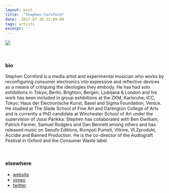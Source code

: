 ```yaml
---
layout: post
title:  "Stephen Cornford"
date:  2017-07-30 12:00:00
tags: artists
excerpt: ''
---
```


![]({{site.url}}/assets/cornford_artist_photo_4webv2.jpg)


<br/>


### bio
Stephen Cornford is a media artist and experimental musician who works by reconfiguring consumer electronics into expressive and reflective devices as a means of critiquing the ideologies they embody. He has had solo exhibitions in Tokyo, Berlin, Brighton, Bergen, Ljubljana & London and his work has been included in group exhibitions at the ZKM, Karlsruhe; ICC, Tokyo; Haus der Electronische Kunst, Basel and Sigma Foundation, Venice. He studied at The Slade School of Fine Art and Dartington College of Arts and is currently a PhD candidate at Winchester School of Art under the supervision of Jussi Parikka. Stephen has collaborated with Ben Gwilliam, Patrick Farmer, Samuel Rodgers and Dan Bennett among others and has released music on Senufo Editions, Rumpsti Pumsti, Vitrine, VLZprodukt, Accidie and Banned Production. He is the co-director of the Audiograft Festival in Oxford and the Consumer Waste label.

<br/>


### elsewhere

* [website](http://www.scrawn.co.uk/)
* [vimeo](https://vimeo.com/user2227019)
* [twitter](https://twitter.com/scornford)
